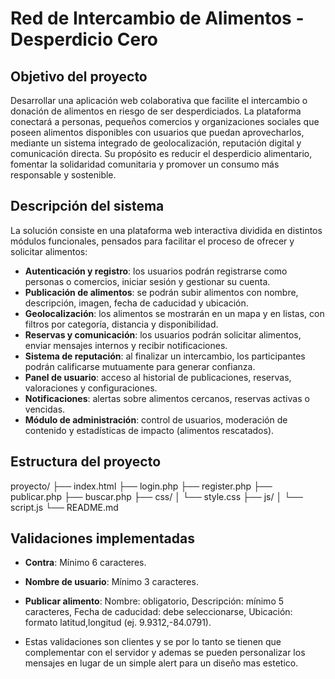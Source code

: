 # Red de Intercambio de Alimentos - Desperdicio Cero

##  Objetivo del proyecto

Desarrollar una aplicación web colaborativa que facilite el intercambio o donación de alimentos en riesgo de ser desperdiciados. La plataforma conectará a personas, pequeños comercios y organizaciones sociales que poseen alimentos disponibles con usuarios que puedan aprovecharlos, mediante un sistema integrado de geolocalización, reputación digital y comunicación directa. Su propósito es reducir el desperdicio alimentario, fomentar la solidaridad comunitaria y promover un consumo más responsable y sostenible.

##  Descripción del sistema

La solución consiste en una plataforma web interactiva dividida en distintos módulos funcionales, pensados para facilitar el proceso de ofrecer y solicitar alimentos:

-  **Autenticación y registro**: los usuarios podrán registrarse como personas o comercios, iniciar sesión y gestionar su cuenta.
-  **Publicación de alimentos**: se podrán subir alimentos con nombre, descripción, imagen, fecha de caducidad y ubicación.
-  **Geolocalización**: los alimentos se mostrarán en un mapa y en listas, con filtros por categoría, distancia y disponibilidad.
-  **Reservas y comunicación**: los usuarios podrán solicitar alimentos, enviar mensajes internos y recibir notificaciones.
-  **Sistema de reputación**: al finalizar un intercambio, los participantes podrán calificarse mutuamente para generar confianza.
-  **Panel de usuario**: acceso al historial de publicaciones, reservas, valoraciones y configuraciones.
-  **Notificaciones**: alertas sobre alimentos cercanos, reservas activas o vencidas.
-  **Módulo de administración**: control de usuarios, moderación de contenido y estadísticas de impacto (alimentos rescatados).

## Estructura del proyecto

proyecto/
├── index.html
├── login.php
├── register.php
├── publicar.php
├── buscar.php
├── css/
│   └── style.css
├── js/
│   └── script.js
└── README.md

## Validaciones implementadas

- **Contra**: Mínimo 6 caracteres.
- **Nombre de usuario**: Mínimo 3 caracteres.
- **Publicar alimento**: Nombre: obligatorio, Descripción: mínimo 5 caracteres, Fecha de caducidad: debe seleccionarse, Ubicación: formato latitud,longitud (ej. 9.9312,-84.0791).

- Estas validaciones son clientes y se por lo tanto se tienen que complementar con el servidor y ademas se pueden personalizar los mensajes en lugar de un simple alert para un diseño mas estetico.